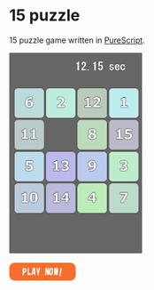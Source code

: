 # 15 puzzle
15 puzzle game written in [PureScript](http://www.purescript.org/).

![Screen Shot](./img/screenshot.png "Screen Shot")

[![PLAY NOW!](./img/playnow.gif "PLAY NOW!")](https://hansel-no-kioku.github.io/15puzzle/)
